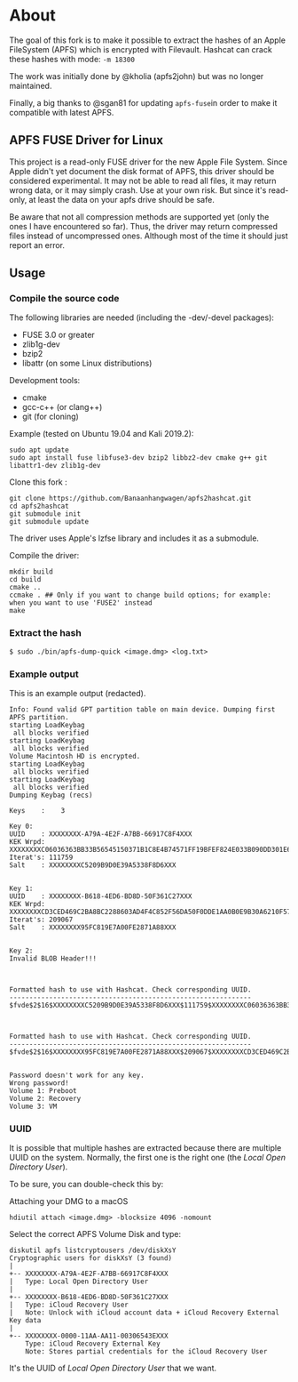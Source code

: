 # About

The goal of this fork is to make it possible to extract the hashes of an Apple FileSystem (APFS) which is encrypted with Filevault.
Hashcat can crack these hashes with mode: `-m 18300`

The work was initially done by @kholia (apfs2john) but was no longer maintained.

Finally, a big thanks to @sgan81 for updating `apfs-fuse`in order to make it compatible with latest APFS.



## APFS FUSE Driver for Linux

This project is a read-only FUSE driver for the new Apple File System. Since Apple didn't yet document
the disk format of APFS, this driver should be considered experimental. It may not be able to read all
files, it may return wrong data, or it may simply crash. Use at your own risk. But since it's read-only,
at least the data on your apfs drive should be safe.

Be aware that not all compression methods are supported yet (only the ones I have encountered so far).
Thus, the driver may return compressed files instead of uncompressed ones. Although most of the time it
should just report an error.



## Usage

### Compile the source code
The following libraries are needed (including the -dev/-devel packages):

* FUSE 3.0 or greater
* zlib1g-dev
* bzip2
* libattr (on some Linux distributions)

Development tools:
* cmake
* gcc-c++ (or clang++)
* git (for cloning)

Example (tested on Ubuntu 19.04 and Kali 2019.2):
```
sudo apt update
sudo apt install fuse libfuse3-dev bzip2 libbz2-dev cmake g++ git libattr1-dev zlib1g-dev
```
Clone this fork :
```
git clone https://github.com/Banaanhangwagen/apfs2hashcat.git
cd apfs2hashcat
git submodule init
git submodule update
```
The driver uses Apple's lzfse library and includes it as a submodule.

Compile the driver:
```
mkdir build
cd build
cmake ..
ccmake . ## Only if you want to change build options; for example: when you want to use 'FUSE2' instead
make
```


### Extract the hash
```
$ sudo ./bin/apfs-dump-quick <image.dmg> <log.txt>
```


### Example output
This is an example output (redacted).
```
Info: Found valid GPT partition table on main device. Dumping first APFS partition.
starting LoadKeybag
 all blocks verified
starting LoadKeybag
 all blocks verified
Volume Macintosh HD is encrypted.
starting LoadKeybag
 all blocks verified
starting LoadKeybag
 all blocks verified
Dumping Keybag (recs)

Keys    :    3

Key 0:
UUID    : XXXXXXXX-A79A-4E2F-A7BB-66917C8F4XXX
KEK Wrpd: XXXXXXXXC06036363BB33B56545150371B1C8E4B74571FF19BFEF824E033B090DD301E69408E8XXX
Iterat's: 111759
Salt    : XXXXXXXXC5209B9D0E39A5338F8D6XXX


Key 1:
UUID    : XXXXXXXX-B618-4ED6-BD8D-50F361C27XXX
KEK Wrpd: XXXXXXXXCD3CED469C2BA8BC2288603AD4F4C852F56DA50F0DDE1AA0B0E9B30A6210F57A8C18CXXX
Iterat's: 209067
Salt    : XXXXXXXX95FC819E7A00FE2871A88XXX


Key 2:
Invalid BLOB Header!!!



Formatted hash to use with Hashcat. Check corresponding UUID.
-------------------------------------------------------------
$fvde$2$16$XXXXXXXXC5209B9D0E39A5338F8D6XXX$111759$XXXXXXXXC06036363BB33B56545150371B1C8E4B74571FF19BFEF824E033B090DD301E69408E8XXX



Formatted hash to use with Hashcat. Check corresponding UUID.
-------------------------------------------------------------
$fvde$2$16$XXXXXXXX95FC819E7A00FE2871A88XXX$209067$XXXXXXXXCD3CED469C2BA8BC2288603AD4F4C852F56DA50F0DDE1AA0B0E9B30A6210F57A8C18CXXX


Password doesn't work for any key.
Wrong password!
Volume 1: Preboot
Volume 2: Recovery
Volume 3: VM
```


### UUID
It is possible that multiple hashes are extracted because there are multiple UUID on the system.
Normally, the first one is the right one (the *Local Open Directory User*).

To be sure, you can double-check this by:

Attaching your DMG to a macOS 
```
hdiutil attach <image.dmg> -blocksize 4096 -nomount
```

Select the correct APFS Volume Disk and type:
```
diskutil apfs listcryptousers /dev/diskXsY
Cryptographic users for diskXsY (3 found)
|
+-- XXXXXXXX-A79A-4E2F-A7BB-66917C8F4XXX
|   Type: Local Open Directory User
|
+-- XXXXXXXX-B618-4ED6-BD8D-50F361C27XXX
|   Type: iCloud Recovery User
|   Note: Unlock with iCloud account data + iCloud Recovery External Key data
|
+-- XXXXXXXX-0000-11AA-AA11-00306543EXXX
    Type: iCloud Recovery External Key
    Note: Stores partial credentials for the iCloud Recovery User
```
It's the UUID of *Local Open Directory User* that we want.

